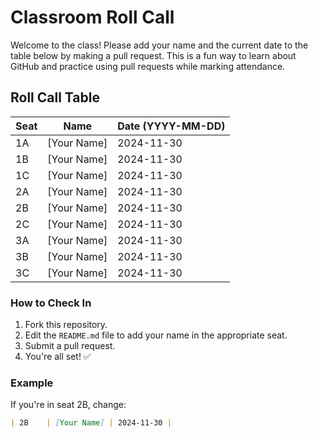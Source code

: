 # Classroom Roll Call

Welcome to the class! Please add your name and the current date to the table below by making a pull request. This is a fun way to learn about GitHub and practice using pull requests while marking attendance.

## Roll Call Table

| Seat  | Name           | Date (YYYY-MM-DD) |
|-------|----------------|--------------------|
| 1A    | [Your Name]    | 2024-11-30        |
| 1B    | [Your Name]    | 2024-11-30        |
| 1C    | [Your Name]    | 2024-11-30        |
| 2A    | [Your Name]    | 2024-11-30        |
| 2B    | [Your Name]    | 2024-11-30        |
| 2C    | [Your Name]    | 2024-11-30        |
| 3A    | [Your Name]    | 2024-11-30        |
| 3B    | [Your Name]    | 2024-11-30        |
| 3C    | [Your Name]    | 2024-11-30        |

### How to Check In
1. Fork this repository.
2. Edit the `README.md` file to add your name in the appropriate seat.
3. Submit a pull request.
4. You're all set! ✅

### Example
If you're in seat 2B, change:
```markdown
| 2B    | [Your Name] | 2024-11-30 |
